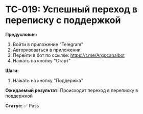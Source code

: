 # TC-019: Успешный переход в переписку с поддержкой


**Предусловия:**
1. Войти в приложение "Telegram"
2. Авторизоваться в приложении
3. Перейти в бот по ссылке: https://t.me/Argocanalbot
4. Нажать на кнопку "Старт"

**Шаги:**
1. Нажать на кнопку "Поддержка"

**Ожидаемый результат:**
Происходит переход в переписку в поддержкой

**Статус:** ✅ Pass
